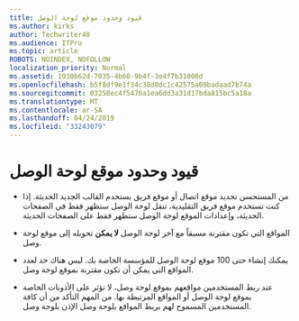```yaml
---
title: قيود وحدود موقع لوحة الوصل
ms.author: kirks
author: Techwriter40
ms.audience: ITPro
ms.topic: article
ROBOTS: NOINDEX, NOFOLLOW
localization_priority: Normal
ms.assetid: 1930b62d-7035-4b68-9b4f-3e4f7b31000d
ms.openlocfilehash: b5f8df9e1f34c38d8dc1c42575a09badaad7b74a
ms.sourcegitcommit: 03258ec4f5476a1ea6dd3a31d17bda815bc5a18a
ms.translationtype: MT
ms.contentlocale: ar-SA
ms.lasthandoff: 04/24/2019
ms.locfileid: "33243079"
---
```

# <a name="hub-site-limits-and-restrictions"></a>قيود وحدود موقع لوحة الوصل


- من المستحسن تحديد موقع اتصال أو موقع فريق يستخدم القالب الجديد الحديثة. إذا كنت تستخدم موقع فريق التقليدية، تنقل لوحة الوصل ستظهر فقط في الصفحات الحديثة، وإعدادات الموقع لوحة الوصل ستظهر فقط على الصفحات الحديثة.


- المواقع التي تكون مقترنة مسبقاً مع آخر لوحة الوصل **لا يمكن** تحويله إلى موقع لوحة وصل.


- يمكنك إنشاء حتى 100 موقع لوحة الوصل للمؤسسة الخاصة بك. ليس هناك حد لعدد المواقع التي يمكن أن تكون مقترنة بموقع لوحة وصل.


- عند ربط المستخدمين مواقعهم بموقع لوحة وصل، لا تؤثر على الأذونات الخاصة بموقع لوحة الوصل أو المواقع المرتبطة بها. من المهم التأكد من أن كافة المستخدمين المسموح لهم بربط المواقع بلوحة وصل الإذن بلوحة وصل.

